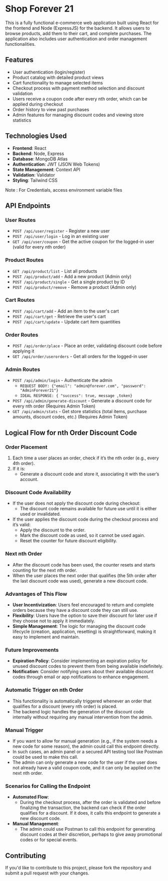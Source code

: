 # Shop Forever 21

This is a fully functional e-commerce web application built using React for the frontend and Node (ExpressJS) for the backend. It allows users to browse products, add them to their cart, and complete purchases. The application also includes user authentication and order management functionalities.

## Features

- User authentication (login/register)
- Product catalog with detailed product views
- Cart functionality to manage selected items
- Checkout process with payment method selection and discount validation
- Users receive a coupon code after every nth order, which can be applied during checkout
- Order history to view past purchases
- Admin features for managing discount codes and viewing store statistics

## Technologies Used

- **Frontend**: React
- **Backend**: Node, Express
- **Database**: MongoDB Atlas
- **Authentication**: JWT (JSON Web Tokens)
- **State Management**: Context API
- **Validation**: Validator
- **Styling**: Tailwind CSS

Note : For Credentials, access environment variable files

## API Endpoints

### User Routes

- `POST /api/user/register` - Register a new user
- `POST /api/user/login` - Log in an existing user
- `GET /api/user/coupon` - Get the active coupon for the logged-in user (valid for every nth order)

### Product Routes

- `GET /api/product/list` - List all products
- `POST /api/product/add` - Add a new product (Admin only)
- `POST /api/product/single` - Get a single product by ID
- `POST /api/product/remove` - Remove a product (Admin only)

### Cart Routes

- `POST /api/cart/add` - Add an item to the user's cart
- `POST /api/cart/get` - Retrieve the user's cart
- `POST /api/cart/update` - Update cart item quantities

### Order Routes

- `POST /api/order/place` - Place an order, validating discount code before applying it
- `GET /api/order/userorders` - Get all orders for the logged-in user

### Admin Routes

- `POST /api/admin/login` - Authenticate the admin
  - `REQUEST BODY: {"email": "admin@forever.com", "password": "AdminForever21"}`
  - `IDEAL RESPONSE: { "success": true, message ,token}`
- `POST /api/admin/generate-discount` - Generate a discount code for every nth order (Requires Admin Token)
- `GET /api/admin/stats` - Get store statistics (total items, purchase amounts, discount codes, etc.) (Requires Admin Token)

## Logical Flow for nth Order Discount Code

### Order Placement

1. Each time a user places an order, check if it’s the nth order (e.g., every 4th order).
2. If it is:
   - Generate a discount code and store it, associating it with the user’s account.

### Discount Code Availability

- If the user does not apply the discount code during checkout:
  - The discount code remains available for future use until it is either used or invalidated.
- If the user applies the discount code during the checkout process and it’s valid:
  - Apply the discount to the order.
  - Mark the discount code as used, so it cannot be used again.
  - Reset the counter for future discount eligibility.

### Next nth Order

- After the discount code has been used, the counter resets and starts counting for the next nth order.
- When the user places the next order that qualifies (the 5th order after the last discount code was used), generate a new discount code.

### Advantages of This Flow

- **User Incentivization**: Users feel encouraged to return and complete orders because they have a discount code they can still use.
- **Flexibility**: Users have the option to save their discount for later use if they choose not to apply it immediately.
- **Simple Management**: The logic for managing the discount code lifecycle (creation, application, resetting) is straightforward, making it easy to implement and maintain.

### Future Improvements

- **Expiration Policy**: Consider implementing an expiration policy for unused discount codes to prevent them from being available indefinitely.
- **Notification**: Consider notifying users about their available discount codes through email or app notifications to enhance engagement.

### Automatic Trigger on nth Order

- This functionality is automatically triggered whenever an order that qualifies for a discount (every nth order) is placed.
- The backend logic handles the generation of the discount code internally without requiring any manual intervention from the admin.

### Manual Trigger

- If you want to allow for manual generation (e.g., if the system needs a new code for some reason), the admin could call this endpoint directly.
- In such cases, an admin panel or a secured API testing tool like Postman could be used to make this call.
- The admin can only generate a new code for the user if the user does not already have a valid coupon code, and it can only be applied on the next nth order.

### Scenarios for Calling the Endpoint

- **Automated Flow**:
  - During the checkout process, after the order is validated and before finalizing the transaction, the backend can check if the order qualifies for a discount. If it does, it calls this endpoint to generate a new discount code.
- **Manual Management**:
  - The admin could use Postman to call this endpoint for generating discount codes at their discretion, perhaps to give away promotional codes or for special events.

## Contributing

If you'd like to contribute to this project, please fork the repository and submit a pull request with your changes.
